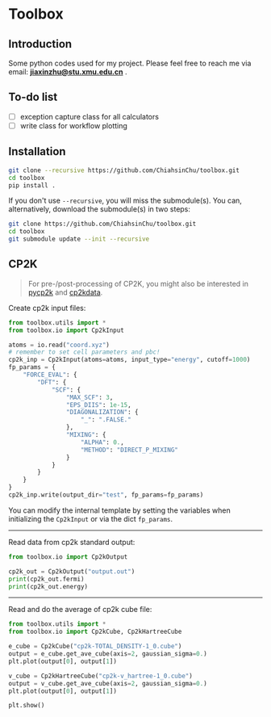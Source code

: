 # Toolbox

## Introduction

Some python codes used for my project. Please feel free to reach me via email: **jiaxinzhu@stu.xmu.edu.cn** .

## To-do list

- [ ] exception capture class for all calculators
- [ ] write class for workflow plotting

## Installation

```bash
git clone --recursive https://github.com/ChiahsinChu/toolbox.git
cd toolbox
pip install .
```

If you don't use `--recursive`, you will miss the submodule(s). You can, alternatively, download the submodule(s) in two steps:

```bash
git clone https://github.com/ChiahsinChu/toolbox.git
cd toolbox
git submodule update --init --recursive
```

## CP2K

> For pre-/post-processing of CP2K, you might also be interested in [pycp2k](https://github.com/SINGROUP/pycp2k) and [cp2kdata](https://github.com/robinzyb/cp2kdata).

Create cp2k input files:

```python
from toolbox.utils import *
from toolbox.io import Cp2kInput

atoms = io.read("coord.xyz")
# remember to set cell parameters and pbc!
cp2k_inp = Cp2kInput(atoms=atoms, input_type="energy", cutoff=1000)
fp_params = {
    "FORCE_EVAL": {
        "DFT": {
            "SCF": {
                "MAX_SCF": 3,
                "EPS_DIIS": 1e-15,
                "DIAGONALIZATION": {
                    "_": ".FALSE."
                },
                "MIXING": {
                    "ALPHA": 0.,
                    "METHOD": "DIRECT_P_MIXING"
                }
            }
        }
    }
}
cp2k_inp.write(output_dir="test", fp_params=fp_params)

```

You can modify the internal template by setting the variables when initializing the `Cp2kInput` or via the dict `fp_params`.

---

Read data from cp2k standard output:

```python
from toolbox.io import Cp2kOutput

cp2k_out = Cp2kOutput("output.out")
print(cp2k_out.fermi)
print(cp2k_out.energy)

```

---

Read and do the average of cp2k cube file:

```python
from toolbox.utils import *
from toolbox.io import Cp2kCube, Cp2kHartreeCube

e_cube = Cp2kCube("cp2k-TOTAL_DENSITY-1_0.cube")
output = e_cube.get_ave_cube(axis=2, gaussian_sigma=0.)
plt.plot(output[0], output[1])

v_cube = Cp2kHartreeCube("cp2k-v_hartree-1_0.cube")
output = v_cube.get_ave_cube(axis=2, gaussian_sigma=0.)
plt.plot(output[0], output[1])

plt.show()
```
